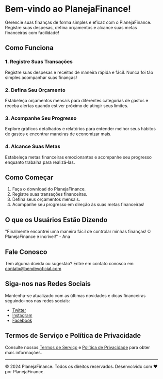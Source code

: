 # Bem-vindo ao PlanejaFinance!

Gerencie suas finanças de forma simples e eficaz com o PlanejaFinance. Registre suas despesas, defina orçamentos e alcance suas metas financeiras com facilidade!

## Como Funciona

### 1. Registre Suas Transações
Registre suas despesas e receitas de maneira rápida e fácil. Nunca foi tão simples acompanhar suas finanças!

### 2. Defina Seu Orçamento
Estabeleça orçamentos mensais para diferentes categorias de gastos e receba alertas quando estiver próximo de atingir seus limites.

### 3. Acompanhe Seu Progresso
Explore gráficos detalhados e relatórios para entender melhor seus hábitos de gastos e encontrar maneiras de economizar mais.

### 4. Alcance Suas Metas
Estabeleça metas financeiras emocionantes e acompanhe seu progresso enquanto trabalha para realizá-las.

## Como Começar

1. Faça o download do PlanejaFinance.
2. Registre suas transações financeiras.
3. Defina seus orçamentos mensais.
4. Acompanhe seu progresso em direção às suas metas financeiras!

## O que os Usuários Estão Dizendo

"Finalmente encontrei uma maneira fácil de controlar minhas finanças! O PlanejaFinance é incrível!" - Ana

## Fale Conosco

Tem alguma dúvida ou sugestão? Entre em contato conosco em contato@bendevoficial.com.

## Siga-nos nas Redes Sociais

Mantenha-se atualizado com as últimas novidades e dicas financeiras seguindo-nos nas redes sociais:
- [Twitter](https://twitter.com/planejafinance)
- [Instagram](https://instagram.com/planejafinance)
- [Facebook](https://facebook.com/planejafinance)

## Termos de Serviço e Política de Privacidade

Consulte nossos [Termos de Serviço](termos-de-servico) e [Política de Privacidade](politica-de-privacidade) para obter mais informações.

---

© 2024 PlanejaFinance. Todos os direitos reservados. Desenvolvido com ❤️ por PlanejaFinance.
